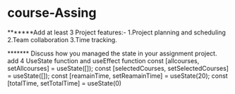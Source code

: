 # course-Assing
*******Add at least 3 Project features:-
  1.Project planning and scheduling
  2.Team collaboration
  3.Time tracking.
  
******* Discuss how you managed the state in your assignment project.
      add 4 UseState function and useEffect function
      const [allcourses, setAllcourses] = useState([]);
    const [selectedCourses, setSelectedCourses] = useState([]);
    const [reamainTime, setReamainTime] = useState(20);
    const [totalTime, setTotalTime] = useState(0)
